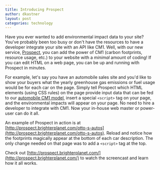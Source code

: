 ```yaml
---
title: Introducing Prospect
author: dkastner
layout: post
categories: technology
---
```


Have you ever wanted to add environmental impact data to your site? You've probably been too busy or don't have the resources to have a developer integrate your site with an API like CM1. Well, with our new service, [Prospect](http://prospect.brighterplanet.com/), you can add the power of CM1 (carbon footprints, resource usage, etc.) to your website with a *minimal* amount of coding! If you can edit HTML on a web page, you can be up and running with Prospect in minutes.

<!-- more start -->

For example, let's say you have an automobile sales site and you'd like to show your buyers what the yearly greenhouse gas emissions or fuel usage would be for each car on the page. Simply tell Prospect which HTML elements (using CSS rules) on the page provide input data that can be fed to our [automobile CM1 model](http://impact.brighterplanet.com/models/automobile), insert a special `<script>` tag on your page, and the environmental impacts will appear on your page. No need to hire a developer to integrate with CM1. Now your in-house web master or power-user can do it all.

An example of Prospect in action is at [http://prospect.brighterplanet.com/otto-s-autos](http://prospect.brighterplanet.com/otto-s-autos). Reload and notice how the footprints magically appear at the bottom of each car description. The only change needed on that page was to add a `<script>` tag at the top.

Check out [http://prospect.brighterplanet.com/](http://prospect.brighterplanet.com/) to watch the screencast and learn how it all works.

<!-- more end -->
